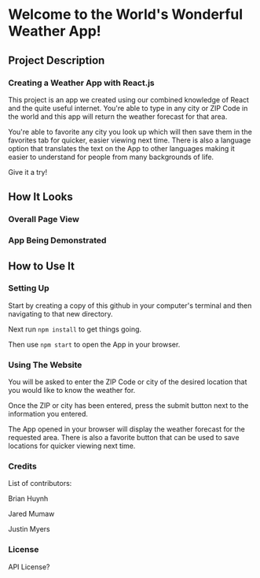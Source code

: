 # Welcome to the World's Wonderful Weather App!

## Project Description

### Creating a Weather App with React.js

This project is an app we created using our combined knowledge of React and the quite useful internet. You're able to type in any city or ZIP Code in the world and this app will return the weather forecast for that area.

You're able to favorite any city you look up which will then save them in the favorites tab for quicker, easier viewing next time. There is also a language option that translates the text on the App to other languages making it easier to understand for people from many backgrounds of life.

Give it a try!

## How It Looks

### Overall Page View

### App Being Demonstrated

## How to Use It

### Setting Up

Start by creating a copy of this github in your computer's terminal and then navigating to that new directory.

Next run `npm install` to get things going.

Then use `npm start` to open the App in your browser.

### Using The Website

You will be asked to enter the ZIP Code or city of the desired location that you would like to know the weather for.

Once the ZIP or city has been entered, press the submit button next to the information you entered.

The App opened in your browser will display the weather forecast for the requested area. There is also a favorite button that can be used to save locations for quicker viewing next time.

### Credits

List of contributors:

Brian Huynh

Jared Mumaw

Justin Myers

### License

API License?
